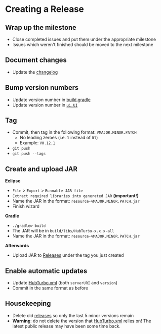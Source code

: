 # Creating a Release

## Wrap up the milestone

- Close completed issues and put them under the appropriate milestone
- Issues which weren't finished should be moved to the next milestone

## Document changes

- Update the [changelog](Changelog.md)

## Bump version numbers

- Update version number in [build.gradle](../build.gradle)
- Update version number in [`ui.UI`](../src/main/java/ui/UI.java)

## Tag

- Commit, then tag in the following format: `VMAJOR.MINOR.PATCH`
    - No leading zeroes (i.e. `1` instead of `01`)
    - Example: `V0.12.1`
- `git push`
- `git push --tags`

## Create and upload JAR

**Eclipse**

- `File` > `Export` > `Runnable JAR file`
- `Extract required libraries into generated JAR` **(important!)**
- Name the JAR in the format: `resource-vMAJOR.MINOR.PATCH.jar`
- Finish wizard

**Gradle**

- `./gradlew build`
- The JAR will be in `build/libs/HubTurbo-x.x.x-all`
- Name the JAR in the format: `resource-vMAJOR.MINOR.PATCH.jar`

**Afterwards**

- Upload JAR to [Releases](https://github.com/HubTurbo/HubTurbo/releases/new) under the tag you just created

## Enable automatic updates

- Update [HubTurbo.xml](https://github.com/HubTurbo/AutoUpdater/blob/master/HubTurbo.xml) (both `serverURI` and `version`)
- Commit in the same format as before

## Housekeeping

- Delete old [releases](https://github.com/HubTurbo/HubTurbo/releases) so only the last 5 minor versions remain
- **Warning**: do not delete the version that [HubTurbo.xml](https://github.com/HubTurbo/AutoUpdater/blob/master/HubTurbo.xml) relies on! The latest public release may have been some time back.